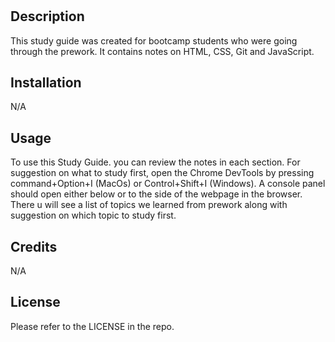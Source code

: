 # <prework-study-guide>


## Description

This study guide was created for bootcamp students who were going through the prework. It contains notes on HTML, CSS, Git and JavaScript. 


## Installation

N/A

## Usage

To use this Study Guide. you can review the notes in each section. For suggestion on what to study first, open the Chrome DevTools by pressing command+Option+I (MacOs) or Control+Shift+I (Windows). A console panel should open either below or to the side of the webpage in the browser. There u will see a list of topics we learned from prework along with suggestion on which topic to study first.


## Credits

N/A

## License

Please refer to the LICENSE in the repo.




